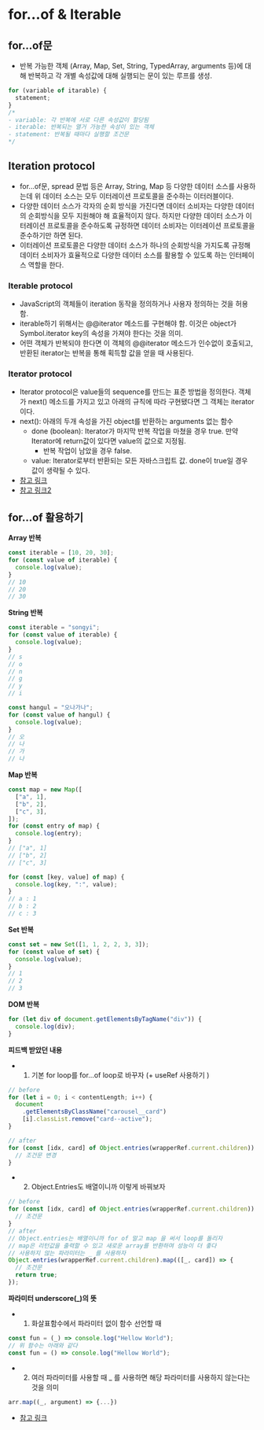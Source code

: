 # for...of & Iterable

## for...of문

- 반복 가능한 객체 (Array, Map, Set, String, TypedArray, arguments 등)에 대해 반복하고 각 개별 속성값에 대해 실행되는 문이 있는 루프를 생성.

```javascript
for (variable of itarable) {
  statement;
}
/* 
- variable: 각 반복에 서로 다른 속성값이 할당됨 
- iterable: 반복되는 열거 가능한 속성이 있는 객체 
- statement: 반복될 때마다 실행할 조건문 
*/
```

## Iteration protocol

- for...of문, spread 문법 등은 Array, String, Map 등 다양한 데이터 소스를 사용하는데 위 데이터 소스는 모두 이터레이션 프로토콜을 준수하는 이터러블이다.
- 다양한 데이터 소스가 각자의 순회 방식을 가진다면 데이터 소비자는 다양한 데이터의 순회방식을 모두 지원해야 해 효율적이지 않다. 하지만 다양한 데이터 소스가 이터레이션 프로토콜을 준수하도록 규정하면 데이터 소비자는 이터레이션 프로토콜을 준수하기만 하면 된다.
- 이터레이션 프로토콜은 다양한 데이터 소스가 하나의 순회방식을 가지도록 규정해 데이터 소비자가 효율적으로 다양한 데이터 소스를 활용할 수 있도록 하는 인터페이스 역할을 한다.

### Iterable protocol

- JavaScript의 객체들이 iteration 동작을 정의하거나 사용자 정의하는 것을 허용함.
- iterable하기 위해서는 @@iterator 메소드를 구현해야 함. 이것은 object가 Symbol.iterator key의 속성을 가져야 한다는 것을 의미.
- 어떤 객체가 반복되야 한다면 이 객체의 @@iterator 메소드가 인수없이 호출되고, 반환된 iterator는 반복을 통해 획득할 값을 얻을 때 사용된다.

### Iterator protocol

- Iterator protocol은 value들의 sequence를 만드는 표준 방법을 정의한다. 객체가 next() 메소드를 가지고 있고 아래의 규칙에 따라 구현됐다면 그 객체는 iterator이다.
- next(): 아래의 두개 속성을 가진 object를 반환하는 arguments 없는 함수
  - done (boolean): Iterator가 마지막 반복 작업을 마쳤을 경우 true. 만약 Iterator에 return값이 있다면 value의 값으로 지정됨.
    - 반복 작업이 남았을 경우 false.
  - value: Iterator로부터 반환되는 모든 자바스크립트 값. done이 true일 경우 값이 생략될 수 있다.
- [참고 링크](https://developer.mozilla.org/ko/docs/Web/JavaScript/Reference/Iteration_protocols#builtin_iterables)
- [참고 링크2](https://poiemaweb.com/es6-iteration-for-of)

## for...of 활용하기

**Array 반복**

```javascript
const iterable = [10, 20, 30];
for (const value of iterable) {
  console.log(value);
}
// 10
// 20
// 30
```

**String 반복**

```javascript
const iterable = "songyi";
for (const value of iterable) {
  console.log(value);
}
// s
// o
// n
// g
// y
// i

const hangul = "오나가나";
for (const value of hangul) {
  console.log(value);
}
// 오
// 나
// 가
// 나
```

**Map 반복**

```javascript
const map = new Map([
  ["a", 1],
  ["b", 2],
  ["c", 3],
]);
for (const entry of map) {
  console.log(entry);
}
// ["a", 1]
// ["b", 2]
// ["c", 3]

for (const [key, value] of map) {
  console.log(key, ":", value);
}
// a : 1
// b : 2
// c : 3
```

**Set 반복**

```javascript
const set = new Set([1, 1, 2, 2, 3, 3]);
for (const value of set) {
  console.log(value);
}
// 1
// 2
// 3
```

**DOM 반복**

```javascript
for (let div of document.getElementsByTagName("div")) {
  console.log(div);
}
```

**피드백 받았던 내용**

- 1. 기본 for loop를 for...of loop로 바꾸자 (+ useRef 사용하기 )

```javascript
// before
for (let i = 0; i < contentLength; i++) {
  document
    .getElementsByClassName("carousel__card")
    [i].classList.remove("card--active");
}

// after
for (const [idx, card] of Object.entries(wrapperRef.current.children)) {
  // 조건문 변경
}
```

- 2. Object.Entries도 배열이니까 이렇게 바꿔보자

```javascript
// before
for (const [idx, card] of Object.entries(wrapperRef.current.children)) {
  // 조건문
}
// after
// Object.entries는 배열이니까 for of 말고 map 을 써서 loop를 돌리자
// map은 리턴값을 출력할 수 있고 새로운 array를 반환하며 성능이 더 좋다
// 사용하지 않는 파라미터는 _ 를 사용하자
Object.entries(wrapperRef.current.children).map(([_, card]) => {
  // 조건문
  return true;
});
```

**파라미터 underscore(\_)의 뜻**

- 1. 화살표함수에서 파라미터 없이 함수 선언할 때

```javascript
const fun = (_) => console.log("Hellow World");
// 위 함수는 아래와 같다
const fun = () => console.log("Hellow World");
```

- 2. 여러 파라미터를 사용할 때 \_ 를 사용하면 해당 파라미터를 사용하지 않는다는 것을 의미

```javascript
arr.map((_, argument) => {...})
```

- [참고 링크](https://stackoverflow.com/questions/27637013/what-is-the-meaning-of-an-underscore-in-javascript-function-parameter)
